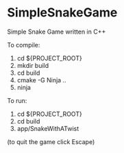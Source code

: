 # SimpleSnakeGame
Simple Snake Game written in C++

To compile:
1. cd ${PROJECT\_ROOT}
2. mkdir build
3. cd build
4. cmake -G Ninja ..
5. ninja

To run:
1. cd ${PROJECT\_ROOT}
2. cd build
3. app/SnakeWithATwist

(to quit the game click Escape)
